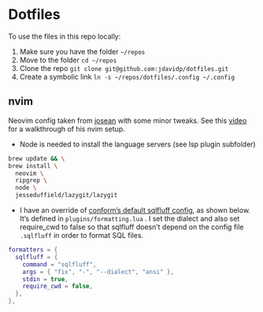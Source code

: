 # Dotfiles

To use the files in this repo locally:

1. Make sure you have the folder `~/repos`
2. Move to the folder `cd ~/repos`
3. Clone the repo `git clone git@github.com:jdavidp/dotfiles.git`
4. Create a symbolic link `ln -s ~/repos/dotfiles/.config ~/.config`

## nvim

Neovim config taken from [josean](https://github.com/josean-dev/dev-environment-files) with some minor tweaks.
See this [video](https://youtu.be/6pAG3BHurdM?si=YK5IwCZg6b6xxlJI) for a walkthrough of his nvim setup.

- Node is needed to install the language servers (see lsp plugin subfolder)

```sh
brew update && \
brew install \
  neovim \
  ripgrep \
  node \
  jesseduffield/lazygit/lazygit
```

- I have an override of [conform’s default sqlfluff config](https://github.com/stevearc/conform.nvim/blob/master/lua/conform/formatters/sqlfluff.lua), as shown below. It’s defined in `plugins/formatting.lua` . I set the dialect and also set require_cwd to false so that sqlfluff doesn’t depend on the config file `.sqlfluff` in order to format SQL files.

```lua
formatters = {
  sqlfluff = {
    command = "sqlfluff",
    args = { "fix", "-", "--dialect", "ansi" },
    stdin = true,
    require_cwd = false,
  },
},
```
